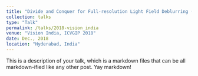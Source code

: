 ```yaml
---
title: "Divide and Conquer for Full-resolution Light Field Deblurring (Invited talk of our CVPR-18 work)"
collection: talks
type: "Talk"
permalink: /talks/2018-vision_india
venue: "Vision India, ICVGIP 2018"
date: Dec., 2018
location: "Hyderabad, India"
---
```

This is a description of your talk, which is a markdown files that can be all markdown-ified like any other post. Yay markdown!
